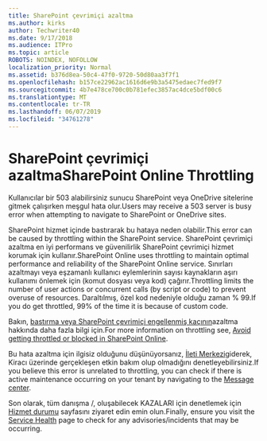 ```yaml
---
title: SharePoint çevrimiçi azaltma
ms.author: kirks
author: Techwriter40
ms.date: 9/17/2018
ms.audience: ITPro
ms.topic: article
ROBOTS: NOINDEX, NOFOLLOW
localization_priority: Normal
ms.assetid: b376d8ea-50c4-47f0-9720-50d80aa3f7f1
ms.openlocfilehash: b157ce22962ac1616d6e9b3a5475edaec7fed9f7
ms.sourcegitcommit: 4b7e478ce700c0b781efec3857ac4dce5bdf00c6
ms.translationtype: MT
ms.contentlocale: tr-TR
ms.lasthandoff: 06/07/2019
ms.locfileid: "34761278"
---
```

# <a name="sharepoint-online-throttling"></a><span data-ttu-id="bf5a2-102">SharePoint çevrimiçi azaltma</span><span class="sxs-lookup"><span data-stu-id="bf5a2-102">SharePoint Online Throttling</span></span>

<span data-ttu-id="bf5a2-103">Kullanıcılar bir 503 alabilirsiniz sunucu SharePoint veya OneDrive sitelerine gitmek çalışırken meşgul hata olur.</span><span class="sxs-lookup"><span data-stu-id="bf5a2-103">Users may receive a 503 server is busy error when attempting to navigate to SharePoint or OneDrive sites.</span></span> 

<span data-ttu-id="bf5a2-104">SharePoint hizmet içinde bastırarak bu hataya neden olabilir.</span><span class="sxs-lookup"><span data-stu-id="bf5a2-104">This error can be caused by throttling within the SharePoint service.</span></span> <span data-ttu-id="bf5a2-105">SharePoint çevrimiçi azaltma en iyi performans ve güvenilirlik SharePoint çevrimiçi hizmet korumak için kullanır.</span><span class="sxs-lookup"><span data-stu-id="bf5a2-105">SharePoint Online uses throttling to maintain optimal performance and reliability of the SharePoint Online service.</span></span> <span data-ttu-id="bf5a2-106">Sınırları azaltmayı veya eşzamanlı kullanıcı eylemlerinin sayısı kaynakların aşırı kullanımı önlemek için (komut dosyası veya kod) çağırır.</span><span class="sxs-lookup"><span data-stu-id="bf5a2-106">Throttling limits the number of user actions or concurrent calls (by script or code) to prevent overuse of resources.</span></span> <span data-ttu-id="bf5a2-107">Daraltılmış, özel kod nedeniyle olduğu zaman % 99.</span><span class="sxs-lookup"><span data-stu-id="bf5a2-107">If you do get throttled, 99% of the time it is because of custom code.</span></span>

<span data-ttu-id="bf5a2-108">Bakın, [bastırma veya SharePoint çevrimiçi engellenmiş kaçının](https://docs.microsoft.com/sharepoint/dev/general-development/how-to-avoid-getting-throttled-or-blocked-in-sharepoint-online)azaltma hakkında daha fazla bilgi için.</span><span class="sxs-lookup"><span data-stu-id="bf5a2-108">For more information on throttling see, [Avoid getting throttled or blocked in SharePoint Online](https://docs.microsoft.com/sharepoint/dev/general-development/how-to-avoid-getting-throttled-or-blocked-in-sharepoint-online).</span></span>

<span data-ttu-id="bf5a2-109">Bu hata azaltma için ilgisiz olduğunu düşünüyorsanız, [İleti Merkezi](https://portal.office.com/adminportal/home#/MessageCenter)giderek, Kiracı üzerinde gerçekleşen etkin bakım olup olmadığını denetleyebilirsiniz.</span><span class="sxs-lookup"><span data-stu-id="bf5a2-109">If you believe this error is unrelated to throttling, you can check if there is active maintenance occurring on your tenant by navigating to the [Message center](https://portal.office.com/adminportal/home#/MessageCenter).</span></span>

 <span data-ttu-id="bf5a2-110">Son olarak, tüm danışma /, oluşabilecek KAZALARI için denetlemek için [Hizmet durumu](https://portal.office.com/adminportal/home#/servicehealth) sayfasını ziyaret edin emin olun.</span><span class="sxs-lookup"><span data-stu-id="bf5a2-110">Finally, ensure you visit the [Service Health](https://portal.office.com/adminportal/home#/servicehealth) page to check for any advisories/incidents that may be occurring.</span></span>

